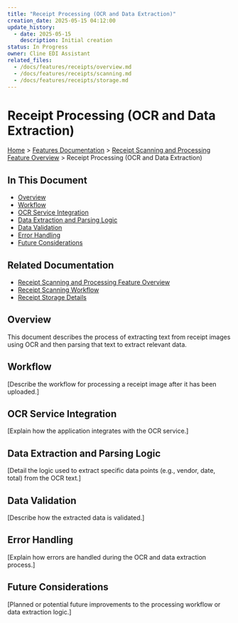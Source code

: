 ```yaml
---
title: "Receipt Processing (OCR and Data Extraction)"
creation_date: 2025-05-15 04:12:00
update_history:
  - date: 2025-05-15
    description: Initial creation
status: In Progress
owner: Cline EDI Assistant
related_files:
  - /docs/features/receipts/overview.md
  - /docs/features/receipts/scanning.md
  - /docs/features/receipts/storage.md
---
```


# Receipt Processing (OCR and Data Extraction)

[Home](/docs) > [Features Documentation](/docs/features) > [Receipt Scanning and Processing Feature Overview](../receipts/overview.md) > Receipt Processing (OCR and Data Extraction)

## In This Document
- [Overview](#overview)
- [Workflow](#workflow)
- [OCR Service Integration](#ocr-service-integration)
- [Data Extraction and Parsing Logic](#data-extraction-and-parsing-logic)
- [Data Validation](#data-validation)
- [Error Handling](#error-handling)
- [Future Considerations](#future-considerations)

## Related Documentation
- [Receipt Scanning and Processing Feature Overview](./overview.md)
- [Receipt Scanning Workflow](./scanning.md)
- [Receipt Storage Details](./storage.md)

## Overview

This document describes the process of extracting text from receipt images using OCR and then parsing that text to extract relevant data.

## Workflow

[Describe the workflow for processing a receipt image after it has been uploaded.]

## OCR Service Integration

[Explain how the application integrates with the OCR service.]

## Data Extraction and Parsing Logic

[Detail the logic used to extract specific data points (e.g., vendor, date, total) from the OCR text.]

## Data Validation

[Describe how the extracted data is validated.]

## Error Handling

[Explain how errors are handled during the OCR and data extraction process.]

## Future Considerations

[Planned or potential future improvements to the processing workflow or data extraction logic.]
